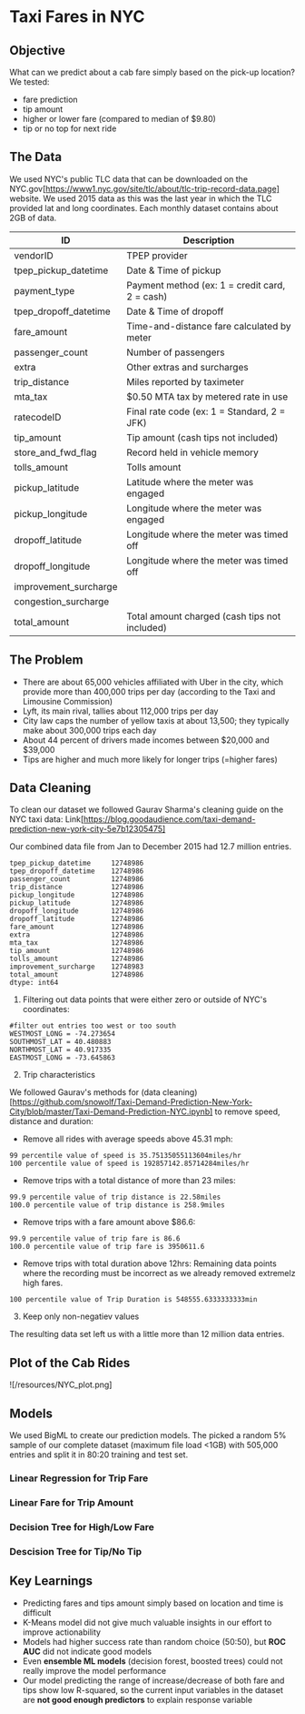 # Taxi Fares in NYC

## Objective

What can we predict about a cab fare simply based on the pick-up location?
We tested:
* fare prediction
* tip amount
* higher or lower fare (compared to median of $9.80)
* tip or no top for next ride 

## The Data

We used NYC's public TLC data that can be downloaded on the NYC.gov[https://www1.nyc.gov/site/tlc/about/tlc-trip-record-data.page] website. We used 2015 data as this was the last year in which the TLC provided lat and long coordinates. Each monthly dataset contains about 2GB of data.

| ID                    | Description                                    |
|-----------------------|------------------------------------------------|
| vendorID              | TPEP provider                                  |
| tpep_pickup_datetime  | Date & Time of pickup                          |
| payment_type          | Payment method (ex: 1 = credit card, 2 = cash) |
| tpep_dropoff_datetime | Date & Time of dropoff                         |
| fare_amount           | Time-and-distance fare calculated by meter     |
| passenger_count       | Number of passengers                           |
| extra                 | Other extras and surcharges                    |
| trip_distance         | Miles reported by taximeter                    |
| mta_tax               | $0.50 MTA tax by metered rate in use           |
| ratecodeID            | Final rate code (ex: 1 = Standard, 2 = JFK)    |
| tip_amount            | Tip amount (cash tips not included)            |
| store_and_fwd_flag    | Record held in vehicle memory                  |
| tolls_amount          | Tolls amount                                   |
| pickup_latitude       | Latitude where the meter was engaged           |
| pickup_longitude      | Longitude where the meter was engaged          |
| dropoff_latitude      | Longitude where the meter was timed off        |
| dropoff_longitude     | Longitude where the meter was timed off        |
| improvement_surcharge |                                                |
| congestion_surcharge  |                                                |
| total_amount          | Total amount charged (cash tips not included)


## The Problem

* There are about 65,000 vehicles affiliated with Uber in the city, which provide more than 400,000 trips per day (according to the Taxi and Limousine Commission)
* Lyft, its main rival, tallies about 112,000 trips per day
* City law caps the number of yellow taxis at about 13,500; they typically make about 300,000 trips each day
* About 44 percent of drivers made incomes between $20,000 and $39,000
* Tips are higher and much more likely for longer trips (=higher fares)

## Data Cleaning

To clean our dataset we followed Gaurav Sharma's cleaning guide on the NYC taxi data: Link[https://blog.goodaudience.com/taxi-demand-prediction-new-york-city-5e7b12305475]

Our combined data file from Jan to December 2015 had 12.7 million entries.
```
tpep_pickup_datetime     12748986
tpep_dropoff_datetime    12748986
passenger_count          12748986
trip_distance            12748986
pickup_longitude         12748986
pickup_latitude          12748986
dropoff_longitude        12748986
dropoff_latitude         12748986
fare_amount              12748986
extra                    12748986
mta_tax                  12748986
tip_amount               12748986
tolls_amount             12748986
improvement_surcharge    12748983
total_amount             12748986
dtype: int64
```


1. Filtering out data points that were either zero or outside of NYC's coordinates: 
```
#filter out entries too west or too south
WESTMOST_LONG = -74.273654
SOUTHMOST_LAT = 40.480883
NORTHMOST_LAT = 40.917335
EASTMOST_LONG = -73.645863
```
2. Trip characteristics

We followed Gaurav's methods for (data cleaning)[https://github.com/snowolf/Taxi-Demand-Prediction-New-York-City/blob/master/Taxi-Demand-Prediction-NYC.ipynb] to remove speed, distance and duration:

* Remove all rides with average speeds above 45.31 mph:
```
99 percentile value of speed is 35.75135055113604miles/hr
100 percentile value of speed is 192857142.85714284miles/hr
```
* Remove trips with a total distance of more than 23 miles:
```
99.9 percentile value of trip distance is 22.58miles
100.0 percentile value of trip distance is 258.9miles
```
* Remove trips with a fare amount above $86.6:
```
99.9 percentile value of trip fare is 86.6
100.0 percentile value of trip fare is 3950611.6
```
* Remove trips with total duration above 12hrs:
Remaining data points where the recording must be incorrect as we already removed extremelz high fares.
```
100 percentile value of Trip Duration is 548555.6333333333min
```

3. Keep only non-negatiev values

The resulting data set left us with a little more than 12 million data entries.

## Plot of the Cab Rides

![/resources/NYC_plot.png]

## Models

We used BigML to create our prediction models. The picked a random 5% sample of our complete dataset (maximum file load <1GB) with 505,000 entries and split it in 80:20 training and test set.

### Linear Regression for Trip Fare



### Linear Fare for Trip Amount



### Decision Tree for High/Low Fare



### Descision Tree for Tip/No Tip



## Key Learnings


* Predicting fares and tips amount simply based on location and time is difficult
* K-Means model did not give much valuable insights in our effort to improve actionability
* Models had higher success rate than random choice (50:50), but **ROC AUC** did not indicate good models
* Even **ensemble ML models** (decision forest, boosted trees) could not really improve the model performance
* Our model predicting the range of increase/decrease of both fare and tips show low R-squared, so the current input variables in the dataset are **not good enough predictors** to explain response variable



